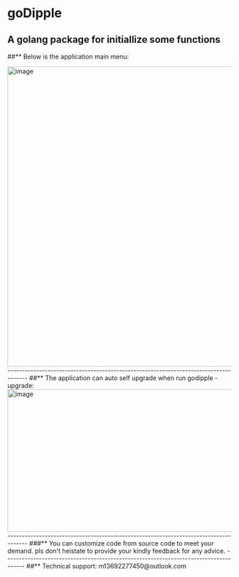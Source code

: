 # goDipple
 A golang package for initiallize some functions
 -------------------------------------------------------------------------------------
##** Below is the application main menu:
 
<img width="1276" height="673" alt="image" src="https://github.com/user-attachments/assets/b6b3477d-9886-4a66-93f7-7000165af00e" />
-------------------------------------------------------------------------------------
##** The application can auto self upgrade when run godipple -upgrade:

<img width="1343" height="320" alt="image" src="https://github.com/user-attachments/assets/42eb7559-49c0-47f7-a517-d25ce6547dd1" />
-------------------------------------------------------------------------------------
###** You can customize code from source code to meet your demand. pls don't heistate to provide your kindly
      feedback for any advice.
-------------------------------------------------------------------------------------
##** Technical support: m13692277450@outlook.com


